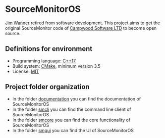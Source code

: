 # SourceMonitorOS

[Jim Wanner][wannerjim] retired from software development. This project aims to get the original SourceMonitor code of [Campwood Software LTD][campwoodsw] to become open source.

## Definitions for environment

- Programming language: [C++17][cpp17]
- Build system: [CMake][cmake], minimum version 3.5
- License: [MIT][licensemit]

## Project folder organization

- In the folder [documentation][folder_documentation] you can find the documentation of SourceMonitorOS
- In the folder [smcli][folder_smcli] you can find the command line client of SourceMonitorOS
- In the folder [smcore][folder_smcore] you can find the core functionality of SourceMonitorOS
- In the folder [smgui][folder_smgui] you can find the UI of SourceMonitorOS

[campwoodsw]: https://www.campwoodsw.com/sourcemonitor.html
[cmake]: https://www.cmake.org
[cpp17]: https://en.wikipedia.org/wiki/C%2B%2B17
[folder_documentation]: ./documentation/readme.md
[folder_smcli]: ./smcli/readme.md
[folder_smcore]: ./smcore/readme.md
[folder_smgui]: ./smgui/readme.md
[licensemit]: https://opensource.org/licenses/MIT
[wannerjim]: https://campwoodsw.com/emcomp/about-us/
